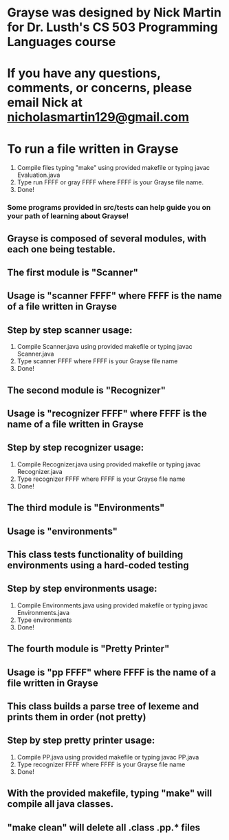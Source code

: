 
# Grayse was designed by Nick Martin for Dr. Lusth's CS 503 Programming Languages course
# If you have any questions, comments, or concerns, please email Nick at nicholasmartin129@gmail.com

# To run a file written in Grayse
 1. Compile files typing "make" using provided makefile or typing javac Evaluation.java
 2. Type run FFFF or gray FFFF where FFFF is your Grayse file name.
 3. Done!

 ### Some programs provided in src/tests can help guide you on your path of learning about Grayse!


## Grayse is composed of several modules, with each one being testable.


## The first module is "Scanner"
## Usage is "scanner FFFF" where FFFF is the name of a file written in Grayse

## Step by step scanner usage:
 1. Compile Scanner.java using provided makefile or typing javac Scanner.java
 2. Type scanner FFFF where FFFF is your Grayse file name
 3. Done!

## The second module is "Recognizer"
## Usage is "recognizer FFFF" where FFFF is the name of a file written in Grayse

## Step by step recognizer usage:
 1. Compile Recognizer.java using provided makefile or typing javac Recognizer.java
 2. Type recognizer FFFF where FFFF is your Grayse file name
 3. Done!

## The third module is "Environments"
## Usage is "environments"
## This class tests functionality of building environments using a hard-coded testing

## Step by step environments usage:
 1. Compile Environments.java using provided makefile or typing javac Environments.java
 2. Type environments
 3. Done!

## The fourth module is "Pretty Printer"
## Usage is "pp FFFF" where FFFF is the name of a file written in Grayse
## This class builds a parse tree of lexeme and prints them in order (not pretty)

## Step by step pretty printer usage:
 1. Compile PP.java using provided makefile or typing javac PP.java
 2. Type recognizer FFFF where FFFF is your Grayse file name
 3. Done!



## With the provided makefile, typing "make" will compile all java classes.
## "make clean" will delete all .class .pp.* files

